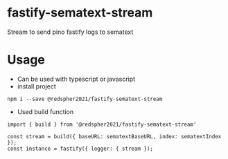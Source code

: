 # fastify-sematext-stream
Stream to send pino fastify logs to sematext

# Usage
- Can be used with typescript or javascript
- install project
```
npm i --save @redspher2021/fastify-sematext-stream
```

- Used build function
```
import { build } from '@redspher2021/fastify-sematext-stream'

const stream = build({ baseURL: sematextBaseURL, index: sematextIndex });
const instance = fastify({ logger: { stream });
```
